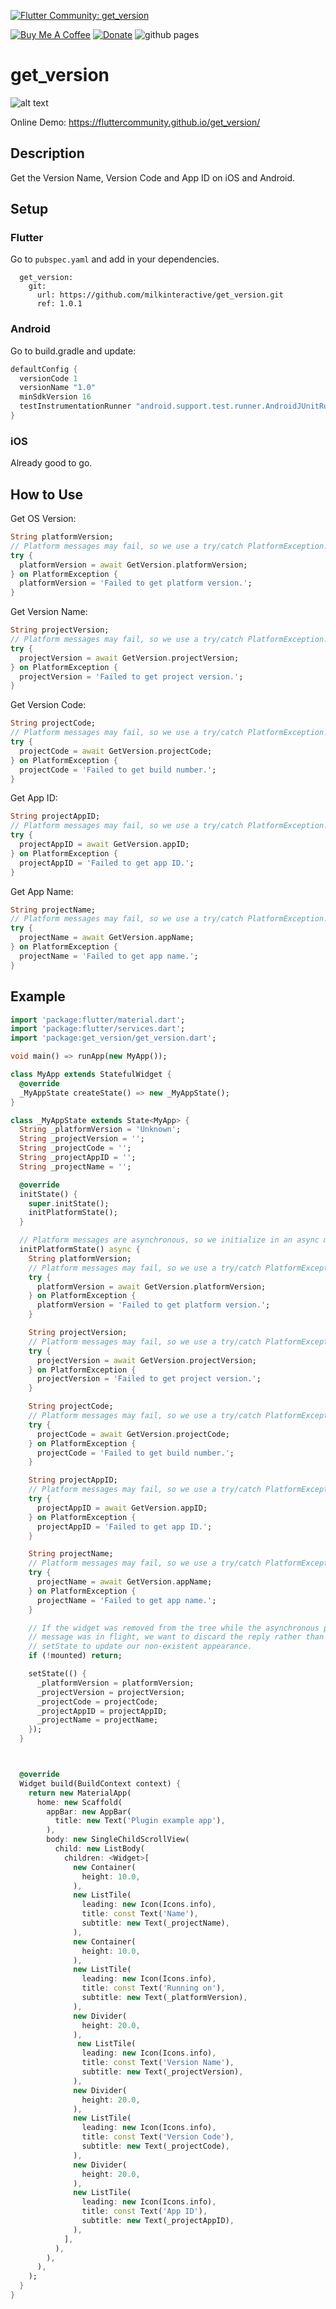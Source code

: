 [![Flutter Community: get_version](https://fluttercommunity.dev/_github/header/get_version)](https://github.com/fluttercommunity/community)

[![Buy Me A Coffee](https://img.shields.io/badge/Donate-Buy%20Me%20A%20Coffee-yellow.svg)](https://www.buymeacoffee.com/rodydavis)
[![Donate](https://img.shields.io/badge/Donate-PayPal-green.svg)](https://www.paypal.com/cgi-bin/webscr?cmd=_s-xclick&hosted_button_id=WSH3GVC49GNNJ)
![github pages](https://github.com/fluttercommunity/get_version/workflows/github%20pages/badge.svg)

# get_version
![alt text](https://github.com/fluttercommunity/get_version/blob/master/screenshots/IMG_0023.PNG)

Online Demo: https://fluttercommunity.github.io/get_version/

## Description
Get the Version Name, Version Code and App ID on iOS and Android.


## Setup

### Flutter

Go to `pubspec.yaml` and add in your dependencies.

```
  get_version:
    git:
      url: https://github.com/milkinteractive/get_version.git
      ref: 1.0.1
```

### Android

Go to build.gradle and update:

```gradle
defaultConfig {
  versionCode 1
  versionName "1.0"
  minSdkVersion 16
  testInstrumentationRunner "android.support.test.runner.AndroidJUnitRunner"
}
```

### iOS

Already good to go.

## How to Use

Get OS Version:

```dart
String platformVersion;
// Platform messages may fail, so we use a try/catch PlatformException.
try {
  platformVersion = await GetVersion.platformVersion;
} on PlatformException {
  platformVersion = 'Failed to get platform version.';
}
```

Get Version Name:

```dart
String projectVersion;
// Platform messages may fail, so we use a try/catch PlatformException.
try {
  projectVersion = await GetVersion.projectVersion;
} on PlatformException {
  projectVersion = 'Failed to get project version.';
}
```

Get Version Code:

```dart
String projectCode;
// Platform messages may fail, so we use a try/catch PlatformException.
try {
  projectCode = await GetVersion.projectCode;
} on PlatformException {
  projectCode = 'Failed to get build number.';
}
```

Get App ID:

```dart
String projectAppID;
// Platform messages may fail, so we use a try/catch PlatformException.
try {
  projectAppID = await GetVersion.appID;
} on PlatformException {
  projectAppID = 'Failed to get app ID.';
}
```

Get App Name:

```dart
String projectName;
// Platform messages may fail, so we use a try/catch PlatformException.
try {
  projectName = await GetVersion.appName;
} on PlatformException {
  projectName = 'Failed to get app name.';
}
```

## Example

```dart
import 'package:flutter/material.dart';
import 'package:flutter/services.dart';
import 'package:get_version/get_version.dart';

void main() => runApp(new MyApp());

class MyApp extends StatefulWidget {
  @override
  _MyAppState createState() => new _MyAppState();
}

class _MyAppState extends State<MyApp> {
  String _platformVersion = 'Unknown';
  String _projectVersion = '';
  String _projectCode = '';
  String _projectAppID = '';
  String _projectName = '';

  @override
  initState() {
    super.initState();
    initPlatformState();
  }

  // Platform messages are asynchronous, so we initialize in an async method.
  initPlatformState() async {
    String platformVersion;
    // Platform messages may fail, so we use a try/catch PlatformException.
    try {
      platformVersion = await GetVersion.platformVersion;
    } on PlatformException {
      platformVersion = 'Failed to get platform version.';
    }

    String projectVersion;
    // Platform messages may fail, so we use a try/catch PlatformException.
    try {
      projectVersion = await GetVersion.projectVersion;
    } on PlatformException {
      projectVersion = 'Failed to get project version.';
    }

    String projectCode;
    // Platform messages may fail, so we use a try/catch PlatformException.
    try {
      projectCode = await GetVersion.projectCode;
    } on PlatformException {
      projectCode = 'Failed to get build number.';
    }

    String projectAppID;
    // Platform messages may fail, so we use a try/catch PlatformException.
    try {
      projectAppID = await GetVersion.appID;
    } on PlatformException {
      projectAppID = 'Failed to get app ID.';
    }

    String projectName;
    // Platform messages may fail, so we use a try/catch PlatformException.
    try {
      projectName = await GetVersion.appName;
    } on PlatformException {
      projectName = 'Failed to get app name.';
    }

    // If the widget was removed from the tree while the asynchronous platform
    // message was in flight, we want to discard the reply rather than calling
    // setState to update our non-existent appearance.
    if (!mounted) return;

    setState(() {
      _platformVersion = platformVersion;
      _projectVersion = projectVersion;
      _projectCode = projectCode;
      _projectAppID = projectAppID;
      _projectName = projectName;
    });
  }



  @override
  Widget build(BuildContext context) {
    return new MaterialApp(
      home: new Scaffold(
        appBar: new AppBar(
          title: new Text('Plugin example app'),
        ),
        body: new SingleChildScrollView(
          child: new ListBody(
            children: <Widget>[
              new Container(
                height: 10.0,
              ),
              new ListTile(
                leading: new Icon(Icons.info),
                title: const Text('Name'),
                subtitle: new Text(_projectName),
              ),
              new Container(
                height: 10.0,
              ),
              new ListTile(
                leading: new Icon(Icons.info),
                title: const Text('Running on'),
                subtitle: new Text(_platformVersion),
              ),
              new Divider(
                height: 20.0,
              ),
               new ListTile(
                leading: new Icon(Icons.info),
                title: const Text('Version Name'),
                subtitle: new Text(_projectVersion),
              ),
              new Divider(
                height: 20.0,
              ),
              new ListTile(
                leading: new Icon(Icons.info),
                title: const Text('Version Code'),
                subtitle: new Text(_projectCode),
              ),
              new Divider(
                height: 20.0,
              ),
              new ListTile(
                leading: new Icon(Icons.info),
                title: const Text('App ID'),
                subtitle: new Text(_projectAppID),
              ),
            ],
          ),
        ),
      ),
    );
  }
}
```
